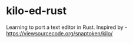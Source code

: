 # kilo-ed-rust

Learning to port a text editor in Rust. Inspired by - https://viewsourcecode.org/snaptoken/kilo/
